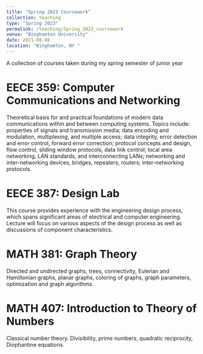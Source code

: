 ```yaml
---
title: "Spring 2023 Coursework"
collection: teaching
type: "Spring 2023"
permalink: /teaching/Spring_2023_coursework
venue: "Binghamton University"
date: 2021-08-08
location: "Binghamton, NY "
---
```


A collection of courses taken during my spring semester of junior year


EECE 359: Computer Communications and Networking
======
Theoretical basis for and practical foundations of modern data communications within and between computing systems. Topics include: properties of signals and transmission media; data encoding and modulation, multiplexing, and multiple access; data integrity, error detection and error control, forward error correction; protocol concepts and design, flow control, sliding window protocols, data link control; local area networking, LAN standards, and interconnecting LANs; networking and inter-networking devices, bridges, repeaters, routers; inter-networking protocols.


EECE 387: Design Lab
======
This course provides experience with the engineering design process, which spans significant areas of electrical and computer engineering. Lecture will focus on various aspects of the design process as well as discussions of component characteristics.


MATH 381: Graph Theory
======
Directed and undirected graphs, trees, connectivity, Eulerian and Hamiltonian graphs, planar graphs, coloring of graphs, graph parameters, optimization and graph algorithms.


MATH 407: Introduction to Theory of Numbers
======
Classical number theory. Divisibility, prime numbers, quadratic reciprocity, Diophantine equations.

